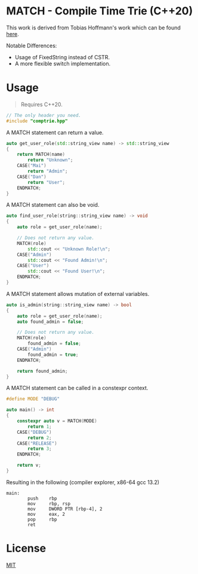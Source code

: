 # MATCH - Compile Time Trie (C++20)

This work is derived from Tobias Hoffmann's work which can be found [here](https://github.com/smilingthax/cttrie).

Notable Differences:
- Usage of FixedString instead of CSTR.
- A more flexible switch implementation.

# Usage
> Requires C++20.

```cpp
// The only header you need.
#include "comptrie.hpp"
```

A MATCH statement can return a value.
```cpp
auto get_user_role(std::string_view name) -> std::string_view
{
    return MATCH(name)
        return "Unknown";
    CASE("Mai")
        return "Admin";
    CASE("Dan")
        return "User";
    ENDMATCH;
}
```

A MATCH statement can also be void.
```cpp
auto find_user_role(string::string_view name) -> void
{
    auto role = get_user_role(name);

    // Does not return any value.
    MATCH(role)
        std::cout << "Unknown Role!\n";
    CASE("Admin")
        std::cout << "Found Admin!\n";
    CASE("User")
        std::cout << "Found User!\n";
    ENDMATCH;
}
```

A MATCH statement allows mutation of external variables.
```cpp
auto is_admin(string::string_view name) -> bool
{
    auto role = get_user_role(name);
    auto found_admin = false;

    // Does not return any value.
    MATCH(role)
        found_admin = false;
    CASE("Admin")
        found_admin = true;
    ENDMATCH;

    return found_admin;
}
```

A MATCH statement can be called in a constexpr context.
```cpp
#define MODE "DEBUG"

auto main() -> int
{
    constexpr auto v = MATCH(MODE)
        return 1;
    CASE("DEBUG")
        return 2;
    CASE("RELEASE")
        return 3;
    ENDMATCH;

    return v;
}
```

Resulting in the following (compiler explorer, x86-64 gcc 13.2)
```assembly
main:
        push    rbp
        mov     rbp, rsp
        mov     DWORD PTR [rbp-4], 2
        mov     eax, 2
        pop     rbp
        ret
```

# License
[MIT](https://github.com/TheGreatWaves/cpp-compile-time-trie/blob/main/LICENSE)

